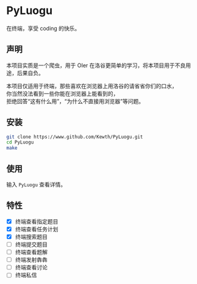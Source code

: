 # PyLuogu

在终端，享受 coding 的快乐。

## 声明

本项目实质是一个爬虫，用于 OIer 在洛谷更简单的学习，将本项目用于不良用途，后果自负。

本项目仅适用于终端，那些喜欢在浏览器上用洛谷的请省省你们的口水，  
你当然没法看到一些你能在浏览器上能看到的，  
拒绝回答“这有什么用”，“为什么不直接用浏览器”等问题。

## 安装

```bash
git clone https://www.github.com/Kewth/PyLuogu.git
cd PyLuogu
make
```

## 使用

输入 `PyLuogu` 查看详情。

## 特性

- [x] 终端查看指定题目
- [x] 终端查看任务计划
- [x] 终端搜索题目
- [ ] 终端提交题目
- [ ] 终端查看题解
- [ ] 终端发射犇犇
- [ ] 终端查看讨论
- [ ] 终端私信
